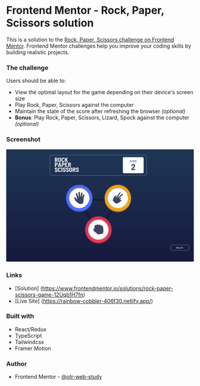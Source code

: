 # Frontend Mentor - Rock, Paper, Scissors solution

This is a solution to the [Rock, Paper, Scissors challenge on Frontend Mentor](https://www.frontendmentor.io/challenges/rock-paper-scissors-game-pTgwgvgH). Frontend Mentor challenges help you improve your coding skills by building realistic projects.

### The challenge

Users should be able to:

- View the optimal layout for the game depending on their device's screen size
- Play Rock, Paper, Scissors against the computer
- Maintain the state of the score after refreshing the browser _(optional)_
- **Bonus**: Play Rock, Paper, Scissors, Lizard, Spock against the computer _(optional)_

### Screenshot

![](./screenshots/screenshot.png)

### Links

- [Solution] (https://www.frontendmentor.io/solutions/rock-paper-scissors-game-12Uqb1H7fn)
- [Live Site] (https://rainbow-cobbler-406f30.netlify.app/)

### Built with

- React/Redux
- TypeScript
- Tailwindcss
- Framer Motion

### Author

- Frontend Mentor - [@otr-web-study](https://www.frontendmentor.io/profile/otr-web-study)
